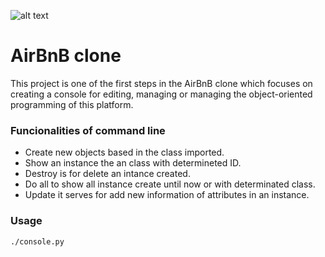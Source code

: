 ![alt text](https://media-exp1.licdn.com/dms/image/C560BAQHBz5aM5xCkEQ/company-logo_200_200/0?e=2159024400&v=beta&t=1cFMPPodG5hTolKGAMlFC2kYgYavxirarI0-PotWa6w) 
# AirBnB clone
This project is one of the first steps in the AirBnB clone which focuses on creating a console for editing, managing or managing the object-oriented programming of this platform.

### Funcionalities of command line

- Create new objects based in the class imported.
- Show an instance the an class with determineted ID.
- Destroy is for delete an intance created.
- Do all to show all instance create until now or with determinated class.
- Update it serves for add new information of attributes in an instance.

### Usage
```
./console.py
```

